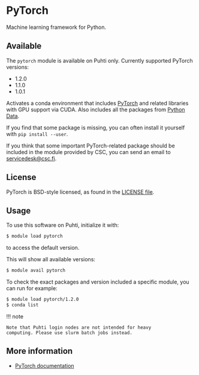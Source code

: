 # PyTorch

Machine learning framework for Python.

## Available

The `pytorch` module is available on Puhti only.  Currently supported PyTorch versions:

- 1.2.0
- 1.1.0
- 1.0.1

Activates a conda environment that includes [PyTorch](https://pytorch.org/) and related libraries with GPU support via CUDA.  Also includes all the packages from [Python Data](python-data.md).

If you find that some package is missing, you can often install it yourself with `pip install --user`.

If you think that some important PyTorch-related package should be included in the module provided by CSC, you can send an email to <servicedesk@csc.fi>.

## License

PyTorch is BSD-style licensed, as found in the [LICENSE file](https://github.com/pytorch/pytorch/blob/master/LICENSE).

## Usage

To use this software on Puhti, initialize it with:

```bash
$ module load pytorch
```

to access the default version.

This will show all available versions:

```bash
$ module avail pytorch
```

To check the exact packages and version included a specific module, you can run for example:

```bash
$ module load pytorch/1.2.0
$ conda list
```

!!! note 

    Note that Puhti login nodes are not intended for heavy
    computing. Please use slurm batch jobs instead.

## More information

- [PyTorch documentation](https://pytorch.org/docs/stable/index.html)
